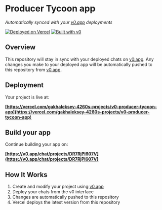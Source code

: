 # Producer Tycoon app

*Automatically synced with your [v0.app](https://v0.app) deployments*

[![Deployed on Vercel](https://img.shields.io/badge/Deployed%20on-Vercel-black?style=for-the-badge&logo=vercel)](https://vercel.com/gakhaleksey-4260s-projects/v0-producer-tycoon-app)
[![Built with v0](https://img.shields.io/badge/Built%20with-v0.app-black?style=for-the-badge)](https://v0.app/chat/projects/DR7RjPI607V)

## Overview

This repository will stay in sync with your deployed chats on [v0.app](https://v0.app).
Any changes you make to your deployed app will be automatically pushed to this repository from [v0.app](https://v0.app).

## Deployment

Your project is live at:

**[https://vercel.com/gakhaleksey-4260s-projects/v0-producer-tycoon-app](https://vercel.com/gakhaleksey-4260s-projects/v0-producer-tycoon-app)**

## Build your app

Continue building your app on:

**[https://v0.app/chat/projects/DR7RjPI607V](https://v0.app/chat/projects/DR7RjPI607V)**

## How It Works

1. Create and modify your project using [v0.app](https://v0.app)
2. Deploy your chats from the v0 interface
3. Changes are automatically pushed to this repository
4. Vercel deploys the latest version from this repository
